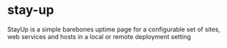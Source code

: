 # stay-up
StayUp is a simple barebones uptime page for a configurable set of sites, web services and hosts in a local or remote deployment setting
